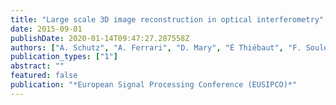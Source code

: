 ```yaml
---
title: "Large scale 3D image reconstruction in optical interferometry"
date: 2015-09-01
publishDate: 2020-01-14T09:47:27.287558Z
authors: ["A. Schutz", "A. Ferrari", "D. Mary", "É Thiébaut", "F. Soulez"]
publication_types: ["1"]
abstract: ""
featured: false
publication: "*European Signal Processing Conference (EUSIPCO)*"
---
```


